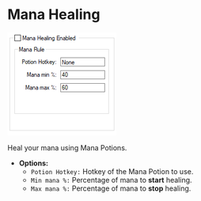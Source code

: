 # Mana Healing

![](../../_media/modules/healing/mana_healing.png)

Heal your mana using Mana Potions.

- **Options:**
  - `Potion Hotkey:` Hotkey of the Mana Potion to use.
  - `Min mana %:` Percentage of mana to **start** healing.
  - `Max mana %:` Percentage of mana to **stop** healing.


